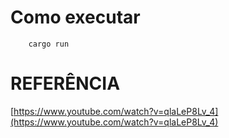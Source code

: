 # Como executar
```
    cargo run
```

# REFERÊNCIA
[https://www.youtube.com/watch?v=qlaLeP8Lv_4](https://www.youtube.com/watch?v=qlaLeP8Lv_4)
